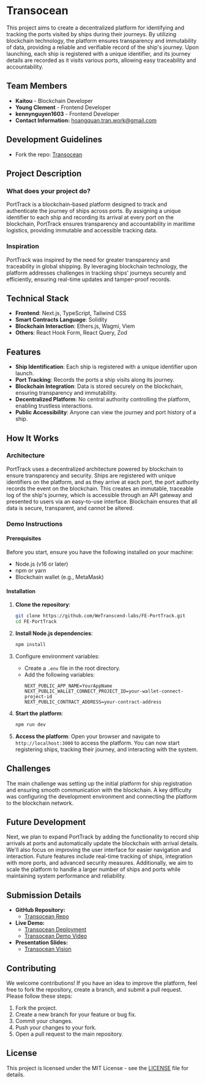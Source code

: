 # **Transocean**  
This project aims to create a decentralized platform for identifying and tracking the ports visited by ships during their journeys. By utilizing blockchain technology, the platform ensures transparency and immutability of data, providing a reliable and verifiable record of the ship's journey. Upon launching, each ship is registered with a unique identifier, and its journey details are recorded as it visits various ports, allowing easy traceability and accountability.

## **Team Members**  
- **Kaitou** - Blockchain Developer
- **Young Clement** - Frontend Developer
- **kennynguyen1603** - Frontend Developer
- **Contact Information:** hoangquan.tran.work@gmail.com

## Development Guidelines
- Fork the repo: [Transocean](https://github.com/WeTranscend-labs/Transocean.git)

## **Project Description**

### What does your project do?

PortTrack is a blockchain-based platform designed to track and authenticate the journey of ships across ports. By assigning a unique identifier to each ship and recording its arrival at every port on the blockchain, PortTrack ensures transparency and accountability in maritime logistics, providing immutable and accessible tracking data.

### Inspiration

PortTrack was inspired by the need for greater transparency and traceability in global shipping. By leveraging blockchain technology, the platform addresses challenges in tracking ships' journeys securely and efficiently, ensuring real-time updates and tamper-proof records.

## **Technical Stack**  
- **Frontend**: Next.js, TypeScript, Tailwind CSS
- **Smart Contracts Language**: Solidity
- **Blockchain Interaction**: Ethers.js, Wagmi, Viem
- **Others**: React Hook Form, React Query, Zod

## **Features**  
- **Ship Identification**: Each ship is registered with a unique identifier upon launch.
- **Port Tracking**: Records the ports a ship visits along its journey.
- **Blockchain Integration**: Data is stored securely on the blockchain, ensuring transparency and immutability.
- **Decentralized Platform**: No central authority controlling the platform, enabling trustless interactions.
- **Public Accessibility**: Anyone can view the journey and port history of a ship.

## **How It Works**  

### Architecture
PortTrack uses a decentralized architecture powered by blockchain to ensure transparency and security. Ships are registered with unique identifiers on the platform, and as they arrive at each port, the port authority records the event on the blockchain. This creates an immutable, traceable log of the ship's journey, which is accessible through an API gateway and presented to users via an easy-to-use interface. Blockchain ensures that all data is secure, transparent, and cannot be altered.


### Demo Instructions  
#### Prerequisites

Before you start, ensure you have the following installed on your machine:

- Node.js (v16 or later)
- npm or yarn
- Blockchain wallet (e.g., MetaMask)

#### Installation

1. **Clone the repository**:
    ```bash
    git clone https://github.com/WeTranscend-labs/FE-PortTrack.git
    cd FE-PortTrack
    ```

2. **Install Node.js dependencies**:
    ```bash
    npm install
    ```
3. Configure environment variables:
   - Create a `.env` file in the root directory.
   - Add the following variables:
     ```env
     NEXT_PUBLIC_APP_NAME=YourAppName
	 NEXT_PUBLIC_WALLET_CONNECT_PROJECT_ID=your-wallet-connect-project-id
	 NEXT_PUBLIC_CONTRACT_ADDRESS=your-contract-address
     ```

4. **Start the platform**:
    ```bash
    npm run dev
    ```
5. **Access the platform**:
Open your browser and navigate to `http://localhost:3000` to access the platform. You can now start registering ships, tracking their journey, and interacting with the system.

## **Challenges**  
The main challenge was setting up the initial platform for ship registration and ensuring smooth communication with the blockchain. A key difficulty was configuring the development environment and connecting the platform to the blockchain network. 

## **Future Development**  
Next, we plan to expand PortTrack by adding the functionality to record ship arrivals at ports and automatically update the blockchain with arrival details. We'll also focus on improving the user interface for easier navigation and interaction. Future features include real-time tracking of ships, integration with more ports, and advanced security measures. Additionally, we aim to scale the platform to handle a larger number of ships and ports while maintaining system performance and reliability.

## **Submission Details**  
- **GitHub Repository:**  
	- [Transocean Repo](https://github.com/WeTranscend-labs/Transocean.git)
- **Live Demo:**  
	- [Transocean Deployment](https://transocean.vercel.app/)
	- [Transocean Demo Video](https://www.youtube.com/watch?v=3BRXqVBozb4)
- **Presentation Slides:**  
	- [Transocean Vision](https://www.canva.com/design/DAGbZU0XUm0/T4V603ILE3v-_dTHukQRlg/edit)


## Contributing

We welcome contributions! If you have an idea to improve the platform, feel free to fork the repository, create a branch, and submit a pull request. Please follow these steps:

1. Fork the project.
2. Create a new branch for your feature or bug fix.
3. Commit your changes.
4. Push your changes to your fork.
5. Open a pull request to the main repository.

## License

This project is licensed under the MIT License - see the [LICENSE](LICENSE) file for details.

